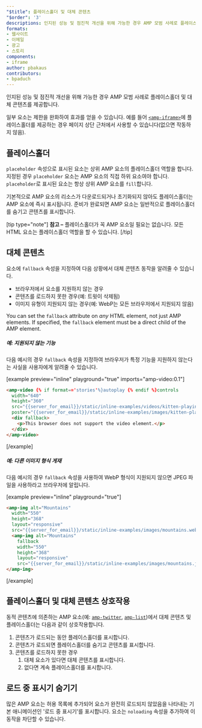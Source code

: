 ```yaml
---
"$title": 플레이스홀더 및 대체 콘텐츠
"$order": '3'
descriptions: 인지된 성능 및 점진적 개선을 위해 가능한 경우 AMP 모범 사례로 플레이스홀더 및 대체 콘텐츠를 제공합니다.
formats:
- 웹사이트
- 이메일
- 광고
- 스토리
components:
- iframe
author: pbakaus
contributors:
- bpaduch
---
```


인지된 성능 및 점진적 개선을 위해 가능한 경우 AMP 모범 사례로 플레이스홀더 및 대체 콘텐츠를 제공합니다.

일부 요소는 제한을 완화하여 효과를 얻을 수 있습니다. 예를 들어 [`<amp-iframe>`](../../../../documentation/components/reference/amp-iframe.md#iframe-with-placeholder)에 플레이스홀더를 제공하는 경우 페이지 상단 근처에서 사용할 수 있습니다(없으면 작동하지 않음).

## 플레이스홀더

`placeholder` 속성으로 표시된 요소는 상위 AMP 요소의 플레이스홀더 역할을 합니다. 지정된 경우 `placeholder` 요소는 AMP 요소의 직접 하위 요소여야 합니다. `placeholder`로 표시된 요소는 항상 상위 AMP 요소를 `fill`합니다.

<amp-anim src="{{server_for_email}}/static/inline-examples/images/wavepool.gif"
  layout="responsive"
  width="400"
  height="300">
  <amp-img placeholder
    src="{{server_for_email}}/static/inline-examples/images/wavepool.png"
    layout="fill">
  </amp-img>
</amp-anim>


기본적으로 AMP 요소의 리소스가 다운로드되거나 초기화되지 않아도 플레이스홀더는 AMP 요소에 즉시 표시됩니다. 준비가 완료되면 AMP 요소는 일반적으로 플레이스홀더를 숨기고 콘텐츠를 표시합니다.

[tip type="note"] <strong>참고 –</strong> 플레이스홀더가 꼭 AMP 요소일 필요는 없습니다. 모든 HTML 요소는 플레이스홀더 역할을 할 수 있습니다. [/tip]

## 대체 콘텐츠 <a name="fallbacks"></a>

요소에 `fallback` 속성을 지정하여 다음 상황에서 대체 콘텐츠 동작을 알려줄 수 있습니다.

- 브라우저에서 요소를 지원하지 않는 경우
- 콘텐츠를 로드하지 못한 경우(예: 트윗이 삭제됨)
- 이미지 유형이 지원되지 않는 경우(예: WebP는 모든 브라우저에서 지원되지 않음)

You can set the `fallback` attribute on *any* HTML element, not just AMP elements. If specified, the `fallback` element must be a direct child of the AMP element.

##### 예: 지원되지 않는 기능

다음 예시의 경우 `fallback` 속성을 지정하여 브라우저가 특정 기능을 지원하지 않는다는 사실을 사용자에게 알려줄 수 있습니다.

[example preview="inline" playground="true" imports="amp-video:0.1"]
```html
<amp-video {% if format=='stories'%}autoplay {% endif %}controls
  width="640"
  height="360"
  src="{{server_for_email}}/static/inline-examples/videos/kitten-playing.mp4"
  poster="{{server_for_email}}/static/inline-examples/images/kitten-playing.png">
  <div fallback>
    <p>This browser does not support the video element.</p>
  </div>
</amp-video>
```
[/example]

##### 예: 다른 이미지 형식 게재

다음 예시의 경우 `fallback` 속성을 사용하여 WebP 형식이 지원되지 않으면 JPEG 파일을 사용하라고 브라우저에 알립니다.

[example preview="inline" playground="true"]
```html
<amp-img alt="Mountains"
  width="550"
  height="368"
  layout="responsive"
  src="{{server_for_email}}/static/inline-examples/images/mountains.webp">
  <amp-img alt="Mountains"
    fallback
    width="550"
    height="368"
    layout="responsive"
    src="{{server_for_email}}/static/inline-examples/images/mountains.jpg"></amp-img>
</amp-img>
```
[/example]

## 플레이스홀더 및 대체 콘텐츠 상호작용

동적 콘텐츠에 의존하는 AMP 요소(예: [`amp-twitter`](../../../../documentation/components/reference/amp-twitter.md), [`amp-list`](../../../../documentation/components/reference/amp-list.md))에서 대체 콘텐츠 및 플레이스홀더는 다음과 같이 상호작용합니다.

<ol>
  <li>콘텐츠가 로드되는 동안 플레이스홀더를 표시합니다.</li>
  <li>콘텐츠가 로드되면 플레이스홀더를 숨기고 콘텐츠를 표시합니다.</li>
  <li>콘텐츠를 로드하지 못한 경우     <ol>
<li>대체 요소가 있다면 대체 콘텐츠를 표시합니다.</li> <li>없다면 계속 플레이스홀더를 표시합니다.</li>
</ol>
</li>
</ol>

## 로드 중 표시기 숨기기

많은 AMP 요소는 허용 목록에 추가되어 요소가 완전히 로드되지 않았음을 나타내는 기본 애니메이션인 '로드 중 표시기'를 표시합니다. 요소는 `noloading` 속성을 추가하여 이 동작을 차단할 수 있습니다.
